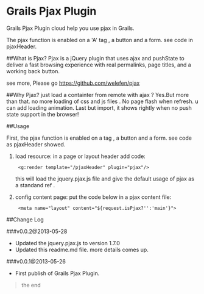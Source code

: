 Grails Pjax Plugin
=========================
Grails Pjax Plugin cloud help you use pjax in Grails.

The pjax function is enabled on a 'A' tag , a button and a form. see code in pjaxHeader.

##What is Pjax?
Pjax is a jQuery plugin that uses ajax and pushState to deliver a fast browsing experience with real permalinks, page titles, and a working back button.

see more, Please go https://github.com/welefen/pjax

##Why Pjax?
just load a containter from remote with ajax ? 
Yes.But more than that.
no more loading of css and js files . No page flash when refresh. u can add loading animation. 
Last but import, it shows rightly when no push state support in the browser!


##Usage

First, the pjax function is enabled on a tag , a button and a form. see code as pjaxHeader showed.

1. load resource: in a page or layout header add code:

        <g:render template="/pjaxHeader" plugin="pjax"/>

    this will load the jquery.pjax.js file and give the default usage of pjax as a standand ref .
2. config content page: put the code below in a pjax content file:

        <meta name="layout" content="${request.isPjax?'':'main'}">

##Change Log

###v0.0.2@2013-05-28
- Updated the jquery.pjax.js to version 1.7.0
- Updated this readme.md file. more details comes up.

###v0.0.1@2013-05-26
- First publish of Grails Pjax Plugin.

> the end


